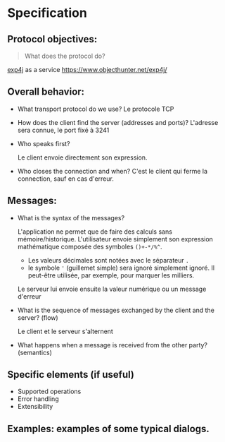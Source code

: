 # Specification

## Protocol objectives:

> What does the protocol do?

[exp4j](https://www.baeldung.com/java-evaluate-math-expression-string) as a service
https://www.objecthunter.net/exp4j/



## Overall behavior:

- What transport protocol do we use?
  Le protocole TCP

- How does the client find the server (addresses and ports)?
  L'adresse sera connue, le port fixé à 3241

- Who speaks first?

  Le client envoie directement son expression.

- Who closes the connection and when?
  C'est le client qui ferme la connection, sauf en cas d'erreur.



## Messages:

- What is the syntax of the messages?

  L'application ne permet que de faire des calculs sans mémoire/historique.
  L'utilisateur envoie simplement son expression mathématique composée des symboles `()+-*/%^`.

  * Les valeurs décimales sont notées avec le séparateur `.`
  * le symbole `'` (guillemet simple) sera ignoré simplement ignoré. Il peut-être utilisée, par exemple, pour marquer les milliers.  

  Le serveur lui envoie ensuite la valeur numérique ou un message d'erreur

- What is the sequence of messages exchanged by the client and the server? (flow)

  Le client et le serveur s'alternent

- What happens when a message is received from the other party? (semantics)

  



## Specific elements (if useful)

- Supported operations
- Error handling
- Extensibility



## Examples: examples of some typical dialogs.

